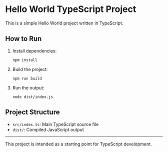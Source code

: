 # Hello World TypeScript Project

This is a simple Hello World project written in TypeScript.

## How to Run

1. Install dependencies:
   ```
   npm install
   ```
2. Build the project:
   ```
   npm run build
   ```
3. Run the output:
   ```
   node dist/index.js
   ```

## Project Structure
- `src/index.ts`: Main TypeScript source file
- `dist/`: Compiled JavaScript output

---

This project is intended as a starting point for TypeScript development.
